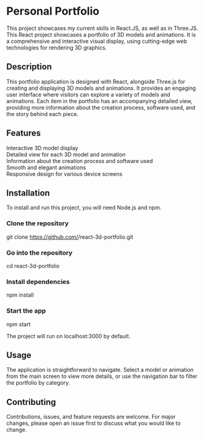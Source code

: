 # Personal Portfolio
This project showcases my current skills in React.JS, as well as in Three.JS. This React project showcases a portfolio of 3D models and animations. It is a comprehensive and interactive visual display, using cutting-edge web technologies for rendering 3D graphics.


## Description
This portfolio application is designed with React, alongside Three.js for creating and displaying 3D models and animations. It provides an engaging user interface where visitors can explore a variety of models and animations. Each item in the portfolio has an accompanying detailed view, providing more information about the creation process, software used, and the story behind each piece.

## Features
Interactive 3D model display <br>
Detailed view for each 3D model and animation <br>
Information about the creation process and software used <br>
Smooth and elegant animations <br>
Responsive design for various device screens <br>

## Installation
To install and run this project, you will need Node.js and npm.
### Clone the repository
git clone https://github.com/<username>/react-3d-portfolio.git

### Go into the repository
cd react-3d-portfolio

### Install dependencies
npm install

### Start the app
npm start

The project will run on localhost:3000 by default.
  
## Usage
The application is straightforward to navigate. Select a model or animation from the main screen to view more details, or use the navigation bar to filter the portfolio by category.

## Contributing
Contributions, issues, and feature requests are welcome. For major changes, please open an issue first to discuss what you would like to change.
